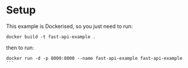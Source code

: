 # Setup
This example is Dockerised, so you just need to run:
``` 
docker build -t fast-api-example .
```

then to run:
````
docker run -d -p 8000:8000 --name fast-api-example fast-api-example
```